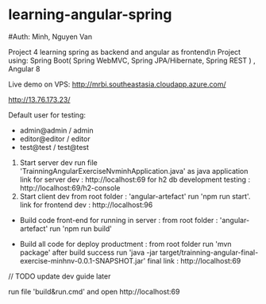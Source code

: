 # learning-angular-spring
#Auth: Minh, Nguyen Van

Project 4 learning spring as backend and angular as frontend\n
Project using: Spring Boot( Spring WebMVC, Spring JPA/Hibernate, Spring REST ) , Angular 8

Live demo on VPS: 
http://mrbi.southeastasia.cloudapp.azure.com/

http://13.76.173.23/

Default user for testing:
  + admin@admin / admin
  + editor@editor / editor
  + test@test / test@test
  
1. Start server dev
run file 'TrainningAngularExerciseNvminhApplication.java' as java application
link for server dev : http://localhost:69
for h2 db development testing : http://localhost:69/h2-console
2. Start client dev
from root folder : 'angular-artefact' run 'npm run start'.
link for frontend dev : http://localhost:96

* Build code front-end for running in server : 
from root folder : 'angular-artefact' run 'npm run build'

* Build all code for deploy productment :
from root folder run 'mvn package'
after build success run 'java -jar target/trainning-angular-final-exercise-minhnv-0.0.1-SNAPSHOT.jar'
final link : http://localhost:69

// TODO update dev guide later


>>>>>>>>>>>>>>>>>>>>>>>>>>>>>>

run file 'build&run.cmd' and open http://localhost:69
